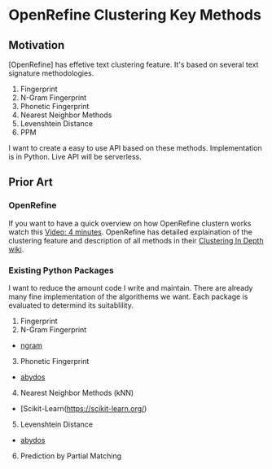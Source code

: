# OpenRefine Clustering Key Methods

## Motivation

[OpenRefine] has effetive text clustering feature. It's based on several text signature methodologies.  

1. Fingerprint
2. N-Gram Fingerprint
3. Phonetic Fingerprint
4. Nearest Neighbor Methods
5. Levenshtein Distance
6. PPM

I want to create a easy to use API based on these methods. Implementation is in Python. Live API will be serverless.

## Prior Art

### OpenRefine

If you want to have a quick overview on how OpenRefine clustern works watch this [Video: 4 minutes](https://www.youtube.com/watch?v=-aa02-9lf8o). OpenRefine has detailed explaination of the clustering feature and description of all methods in their [Clustering In Depth wiki](https://github.com/OpenRefine/OpenRefine/wiki/Clustering-In-Depth).

### Existing Python Packages

I want to reduce the amount code I write and maintain. There are already many fine implementation of the algorithems we want. Each package is evaluated to determind its suitablility.

1. Fingerprint
2. N-Gram Fingerprint
- [ngram](https://pypi.org/project/ngram/3.2/)

3. Phonetic Fingerprint
- [abydos](https://pypi.org/project/abydos/)

4. Nearest Neighbor Methods (kNN)
- [Scikit-Learn(https://scikit-learn.org/)

5. Levenshtein Distance
- [abydos](https://pypi.org/project/abydos/)

6. Prediction by Partial Matching

